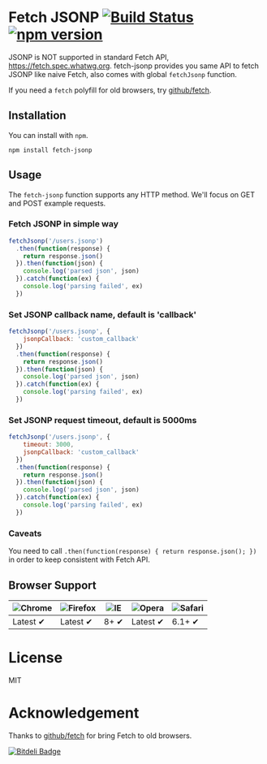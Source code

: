 # Fetch JSONP [![Build Status](https://travis-ci.org/camsong/fetch-jsonp.svg)](https://travis-ci.org/camsong/fetch-jsonp) [![npm version](https://badge.fury.io/js/fetch-jsonp.svg)](http://badge.fury.io/js/fetch-jsonp)

JSONP is NOT supported in standard Fetch API, https://fetch.spec.whatwg.org.
fetch-jsonp provides you same API to fetch JSONP like naive Fetch, also comes
with global `fetchJsonp` function.

If you need a `fetch` polyfill for old browsers, try [github/fetch](http://github.com/github/fetch).

## Installation

You can install with `npm`.

```
npm install fetch-jsonp
```

## Usage

The `fetch-jsonp` function supports any HTTP method. We'll focus on GET and POST
example requests.

### Fetch JSONP in simple way

```javascript
fetchJsonp('/users.jsonp')
  .then(function(response) {
    return response.json()
  }).then(function(json) {
    console.log('parsed json', json)
  }).catch(function(ex) {
    console.log('parsing failed', ex)
  })
```

### Set JSONP callback name, default is 'callback'

```javascript
fetchJsonp('/users.jsonp', {
    jsonpCallback: 'custom_callback'
  })
  .then(function(response) {
    return response.json()
  }).then(function(json) {
    console.log('parsed json', json)
  }).catch(function(ex) {
    console.log('parsing failed', ex)
  })
```

### Set JSONP request timeout, default is 5000ms

```javascript
fetchJsonp('/users.jsonp', {
    timeout: 3000,
    jsonpCallback: 'custom_callback'
  })
  .then(function(response) {
    return response.json()
  }).then(function(json) {
    console.log('parsed json', json)
  }).catch(function(ex) {
    console.log('parsing failed', ex)
  })
```

### Caveats

You need to call `.then(function(response) { return response.json(); })` in order
to keep consistent with Fetch API.

## Browser Support

![Chrome](https://raw.github.com/alrra/browser-logos/master/chrome/chrome_48x48.png) | ![Firefox](https://raw.github.com/alrra/browser-logos/master/firefox/firefox_48x48.png) | ![IE](https://raw.github.com/alrra/browser-logos/master/internet-explorer/internet-explorer_48x48.png) | ![Opera](https://raw.github.com/alrra/browser-logos/master/opera/opera_48x48.png) | ![Safari](https://raw.github.com/alrra/browser-logos/master/safari/safari_48x48.png)
--- | --- | --- | --- | --- |
Latest ✔ | Latest ✔ | 8+ ✔ | Latest ✔ | 6.1+ ✔ |

# License

MIT

# Acknowledgement

Thanks to [github/fetch](https://github.com/github/fetch) for bring Fetch to old browsers.


[![Bitdeli Badge](https://d2weczhvl823v0.cloudfront.net/camsong/fetch-jsonp/trend.png)](https://bitdeli.com/free "Bitdeli Badge")

